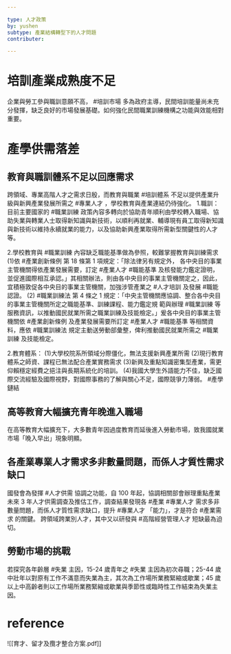 ```yaml
---

type: 人才政策
by: yushen
subtype: 產業結構轉型下的人才問題
contributer: 

---
```

# 培訓產業成熟度不足
企業與勞工參與職訓意願不高， #培訓市場 多為政府主導，民間培訓能量尚未充分發揮，缺乏良好的市場發展基礎。如何強化民間職業訓練機構之功能與效能相對重要。


# 產學供需落差
## 教育與職訓體系不足以回應需求
跨領域、專業高階人才之需求日殷，而教育與職業 #培訓體系 不足以提供產業升級與新興產業發展所需之 #專業人才 ，學校教育與產業連結仍待強化。
1.職訓：
目前主要國家的 #職業訓練 政策內容多轉向於協助青年順利由學校轉入職場、協助失業與轉業人士取得新知識與新技術，以順利再就業、輔導現有員工取得新知識與新技術以維持永續就業的能力，以及協助新興產業取得所需新型關鍵性的人才等。

2.學校教育與 #職業訓練 內容缺乏職能基準做為參照，較難掌握教育與訓練需求
(1)依 #產業創新條例 第 18 條第 1 項規定：「除法律另有規定外， 各中央目的事業主管機關得依產業發展需要，訂定 #產業人才 #職能基準 及核發能力鑑定證明，並促進國際相互承認。」其相關辦法，則由各中央目的事業主管機關定之，因此，宜積極敦促各中央目的事業主管機關，加強涉管產業之 #人才培訓 及發展 #職能認證。 
(2) #職業訓練法 第 4 條之 1 規定：「中央主管機關應協調、整合各中央目的事業主管機關所定之職能基準、訓練課程、能力鑑定規 範與辦理 #職業訓練 等服務資訊，以推動國民就業所需之職業訓練及技能檢定。」爰各中央目的事業主管機關依 #產業創新條例 及產業發展需要所訂定 #產業人才 #職能基準 等相關資料，應依 #職業訓練法 規定主動送勞動部彙整，俾利推動國民就業所需之 #職業訓練 及技能檢定。

2.教育體系：
(1)大學校院系所領域分際僵化，無法支援新興產業所需
(2)現行教育體系之師資、課程已無法配合產業實務需求
(3)新興及重點知識密集型產業，需更仰賴穩定經費之挹注與長期系統化的培訓。
(4)我國大學生外語能力不佳，缺乏國際交流經驗及國際視野，對國際事務的了解與關心不足，國際競爭力薄弱。 #產學鏈結

## 高等教育大幅擴充青年晚進入職場
在高等教育大幅擴充下，大多數青年因過度教育而延後進入勞動市場，致我國就業市場「晚入早出」現象明顯。

## 各產業專業人才需求多非數量問題，而係人才質性需求缺口
國發會為發揮 #人才供需 協調之功能，自 100 年起，協調相關部會辦理重點產業未來 3 年人才供需調查及推估工作，調查結果發現各 #產業 #專業人才 需求多非數量問題，而係人才質性需求缺口，提升 #專業人才 「能力」，才是符合 #產業需求 的關鍵。
跨領域跨業別人才，其中又以研發與 #高階經營管理人才 短缺最為迫切。

## 勞動市場的挑戰
若探究各年齡層 #失業 主因，15-24 歲青年之 #失業 主因為初次尋職；25-44 歲中壯年以對原有工作不滿意而失業為主，其次為工作場所業務緊縮或歇業；45 歲以上中高齡者則以工作場所業務緊縮或歇業與季節性或臨時性工作結束為失業主因。

# reference
![[育才、留才及攬才整合方案.pdf]]